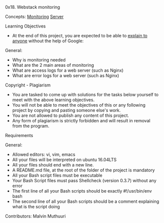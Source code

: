 0x18. Webstack monitoring

Concepts:
<a href='https://intranet.alxswe.com/concepts/13'>Monitoring</a>
<a href='https://intranet.alxswe.com/concepts/67'>Server</a>

Learning Objectives
- At the end of this project, you are expected to be able to <a href='https://intranet.alxswe.com/rltoken/Bd9r8twsVT3S_8j7-kOLrg'>explain to anyone</a> without the help of Google:

General:
- Why is monitoring needed
- What are the 2 main areas of monitoring
- What are access logs for a web server (such as Nginx)
- What are error logs for a web server (such as Nginx)

Copyright - Plagiarism
- You are tasked to come up with solutions for the tasks below yourself to meet with the above learning objectives.
- You will not be able to meet the objectives of this or any following project by copying and pasting someone else's work.
- You are not allowed to publish any content of this project.
- Any form of plagiarism is strictly forbidden and will result in removal from the program.

Requirements

General:
- Allowed editors: vi, vim, emacs
- All your files will be interpreted on ubuntu 16.04LTS
- All your files should end with a new line.
- A README.md file, at the root of the folder of the project is mandatory
- All your Bash script files must be executable
- Your Bash Script files must pass Shellcheck (version 0.3.7) without any error
- The first line of all your Bash scripts should be exactly #!/usr/bin/env bash
- The second line of all your Bash scripts should be a comment explaining what is the script doing


Contributors: Malvin Muthuuri
